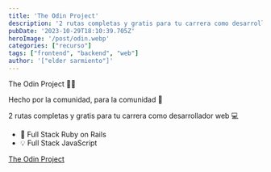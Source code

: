 ```yaml
---
title: 'The Odin Project'
description: '2 rutas completas y gratis para tu carrera como desarrollador web'
pubDate: '2023-10-29T18:10:39.705Z'
heroImage: '/post/odin.webp'
categories: ["recurso"]
tags: ["frontend", "backend", "web"]
author: '["elder sarmiento"]'
---
```


The Odin Project 🧙‍♂️

Hecho por la comunidad, para la comunidad 🤝

2 rutas completas y gratis para tu carrera como desarrollador web 💻

- 💎 Full Stack Ruby on Rails
- 💡 Full Stack JavaScript

<a href="https://www.theodinproject.com/" target="_blank">The Odin Project</a>
